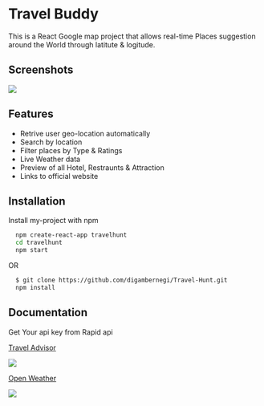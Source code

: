 
# Travel Buddy

This is a React Google map project that allows real-time Places suggestion around the World through latitute & logitude. 


## Screenshots

![](https://github.com/digambernegi/Travel-Hunt/blob/master/src/assets/images/home.JPG)


## Features

- Retrive user geo-location automatically
- Search by location
- Filter places by Type & Ratings
- Live Weather data
- Preview of all Hotel, Restraunts & Attraction
- Links to official website

## Installation

Install my-project with npm

```bash
  npm create-react-app travelhunt
  cd travelhunt
  npm start
```
OR

```bash
  $ git clone https://github.com/digambernegi/Travel-Hunt.git
  npm install
```
    
## Documentation
Get Your api key from Rapid api 

[Travel Advisor](https://rapidapi.com/apidojo/api/travel-advisor/)

![](https://github.com/digambernegi/Travel-Hunt/blob/master/src/assets/images/advisor.JPG)

[Open Weather](https://rapidapi.com/community/api/open-weather-map/)

![](https://github.com/digambernegi/Travel-Hunt/blob/master/src/assets/images/weather.JPG)
